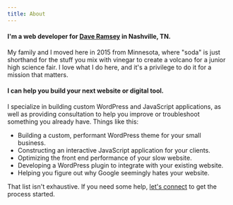 ```yaml
---
title: About
---
```


#### I'm a web developer for [Dave Ramsey](https://www.daveramsey.com) in Nashville, TN.
My family and I moved here in 2015 from Minnesota, where "soda" is just shorthand for the stuff you mix with vinegar to create a volcano for a junior high science fair. I love what I do here, and it's a privilege to do it for a mission that matters. 

#### I can help you build your next website or digital tool.
I specialize in building custom WordPress and JavaScript applications, as well as providing consultation to help you improve or troubleshoot something you already have. Things like this:

* Building a custom, performant WordPress theme for your small business. 
* Constructing an interactive JavaScript application for your clients.
* Optimizing the front end performance of your slow website.
* Developing a WordPress plugin to integrate with your existing website. 
* Helping you figure out why Google seemingly hates your website.

That list isn't exhaustive. If you need some help, [let's connect](/contact) to get the process started.